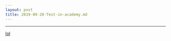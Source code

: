 ```yaml
---
layout: post
title: 2019-09-20-Test-in-academy.md
---
```


---
[lol](https://scratch.mit.edu/projects/330556191/embed)
